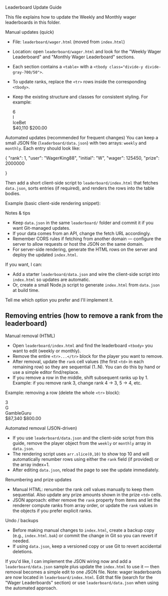 Leaderboard Update Guide

This file explains how to update the Weekly and Monthly wager leaderboards in this folder.

 Manual updates (quick)
- File: `leaderboard/wager.html` (moved from `index.html`)
- Location: open `leaderboard/wager.html` and look for the "Weekly Wager Leaderboard" and "Monthly Wager Leaderboard" sections.
- Each section contains a `<table>` with a `<tbody class="divide-y divide-gray-700/50">`.
- To update ranks, replace the `<tr>` rows inside the corresponding `<tbody>`.
- Keep the existing structure and classes for consistent styling. For example:

  <tr class="hover:bg-primary/30 transition-colors">
    <td class="px-6 py-4 text-lg font-bold text-gray-400">6</td>
    <td class="px-6 py-4">
      <div class="flex items-center space-x-3">
        <div class="w-10 h-10 bg-gradient-to-r from-indigo-500 to-indigo-700 rounded-full flex items-center justify-center text-white font-bold">I</div>
        <span class="text-white font-medium">IceBet</span>
      </div>
    </td>
    <td class="px-6 py-4 text-center"><span class="text-lg font-bold text-purple-400">$40,110</span></td>
    <td class="px-6 py-4 text-right"><span class="text-xl font-bold text-green-400">$200.00</span></td>
  </tr>

Automated updates (recommended for frequent changes)
You can keep a small JSON file (`leaderboard/data.json`) with two arrays: `weekly` and `monthly`. Each entry should look like:

  {
    "rank": 1,
    "user": "WagerKing88",
    "initial": "W",
    "wager": 125450,
    "prize": 2000000
    
  }

Then add a short client-side script to `leaderboard/index.html` that fetches `data.json`, sorts entries (if required), and renders the rows into the table bodies.

Example (basic client-side rendering snippet):

  <script>
  async function loadLeaderboard() {
    const resp = await fetch('data.json');
    const data = await resp.json();

    const weeklyBody = document.querySelector('#weeklyLeaderboard tbody');
    const monthlyBody = document.querySelector('#monthlyLeaderboard tbody');

    function renderRows(arr, tbody, colorClass) {
      tbody.innerHTML = '';
      arr.slice(0,10).forEach((item, idx) => {
        const tr = document.createElement('tr');
        tr.className = 'hover:bg-primary/30 transition-colors';
        tr.innerHTML = `
          <td class="px-6 py-4 text-lg font-bold text-gray-400">${item.rank || idx+1}</td>
          <td class="px-6 py-4">
            <div class="flex items-center space-x-3">
              <div class="w-10 h-10 ${colorClass} rounded-full flex items-center justify-center text-white font-bold">${item.initial || item.user.charAt(0)}</div>
              <span class="text-white font-medium">${item.user}</span>
            </div>
          </td>
          <td class="px-6 py-4 text-center"><span class="text-lg font-bold text-purple-400">$${item.wager.toLocaleString()}</span></td>
          <td class="px-6 py-4 text-right"><span class="text-xl font-bold text-green-400">$${item.prize.toFixed(2)}</span></td>
        `;
        tbody.appendChild(tr);
      });
    }

    renderRows(data.weekly, weeklyBody, 'bg-gradient-to-r from-gold to-yellow-500');
    renderRows(data.monthly, monthlyBody, 'bg-gradient-to-r from-gold to-yellow-500');
  }

  document.addEventListener('DOMContentLoaded', loadLeaderboard);
  </script>

Notes & tips
- Keep `data.json` in the same `leaderboard/` folder and commit it if you want Git-managed updates.
- If your data comes from an API, change the fetch URL accordingly.
- Remember CORS rules if fetching from another domain — configure the server to allow requests or host the JSON on the same domain.
- For server-side rendering, generate the HTML rows on the server and deploy the updated `index.html`.

If you want, I can:
- Add a starter `leaderboard/data.json` and wire the client-side script into `index.html` so updates are automatic.
- Or, create a small Node.js script to generate `index.html` from `data.json` at build time.

Tell me which option you prefer and I'll implement it.

Removing entries (how to remove a rank from the leaderboard)
---------------------------------------------------------

Manual removal (HTML)
- Open `leaderboard/index.html` and find the leaderboard `<tbody>` you want to edit (weekly or monthly).
- Remove the entire `<tr>...</tr>` block for the player you want to remove.
- After removal, update the `rank` cell values (the first `<td>` in each remaining row) so they are sequential (1..N). You can do this by hand or use a simple editor find/replace.
- If you remove a row in the middle, shift subsequent ranks up by 1. Example: if you remove rank 3, change rank 4 -> 3, 5 -> 4, etc.

Example: removing a row (delete the whole `<tr>` block):

  <!-- delete this block to remove the player -->
  <tr class="hover:bg-primary/30 transition-colors">
    <td class="px-6 py-4 text-lg font-bold text-gray-400">3</td>
    <td class="px-6 py-4">
      <div class="flex items-center space-x-3">
        <div class="w-10 h-10 bg-gradient-to-r from-bronze to-orange-600 rounded-full flex items-center justify-center text-white font-bold">G</div>
        <span class="text-white font-medium">GambleGuru</span>
      </div>
    </td>
    <td class="px-6 py-4 text-center"><span class="text-lg font-bold text-purple-400">$87,340</span></td>
    <td class="px-6 py-4 text-right"><span class="text-xl font-bold text-bronze">$800.00</span></td>
  </tr>

Automated removal (JSON-driven)
- If you use `leaderboard/data.json` and the client-side script from this guide, remove the player object from the `weekly` or `monthly` array in `data.json`.
- The rendering script uses `arr.slice(0,10)` to show top 10 and will automatically renumber rows using either the `rank` field (if provided) or the array index+1.
- After editing `data.json`, reload the page to see the update immediately.

Renumbering and prize updates
- Manual HTML: renumber the rank cell values manually to keep them sequential. Also update any prize amounts shown in the prize `<td>` cells.
- JSON approach: either remove the `rank` property from items and let the renderer compute ranks from array order, or update the `rank` values in the objects if you prefer explicit ranks.

Undo / backups
- Before making manual changes to `index.html`, create a backup copy (e.g., `index.html.bak`) or commit the change in Git so you can revert if needed.
- If using `data.json`, keep a versioned copy or use Git to revert accidental deletions.

If you'd like, I can implement the JSON wiring now and add a `leaderboard/data.json` sample plus update the `index.html` to use it — then removal becomes a simple edit to one JSON file.
Note: wager leaderboards are now located in `leaderboard/index.html`. Edit that file (search for the "Wager Leaderboards" section) or use `leaderboard/data.json` when using the automated approach.
